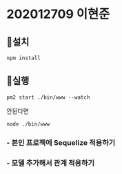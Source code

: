 # 202012709 이현준

## 🔨설치
``` 
npm install
```

## 📐실행
``` 
pm2 start ./bin/www --watch
```
안된다면
```
node ./bin/www
```

### - 본인 프로젝에 Sequelize 적용하기
### - 모델  추가해서 관계 적용하기